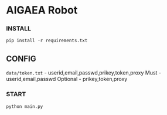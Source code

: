 # AIGAEA Robot

### INSTALL

`pip install -r requirements.txt`


## CONFIG

`data/token.txt` - userid,email,passwd,prikey,token,proxy
    Must - userid,email,passwd
Optional - prikey,token,proxy

### START

`python main.py`
